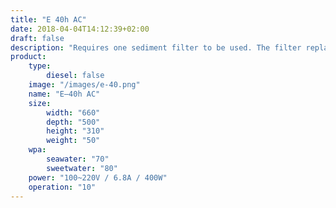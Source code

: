 ```yaml
---
title: "E 40h AC"
date: 2018-04-04T14:12:39+02:00
draft: false
description: "Requires one sediment filter to be used. The filter replacement frequency depends on the quality of original water. It normally requires replacing the filter every one to two months."
product:
    type:
        diesel: false
    image: "/images/e-40.png"
    name: "E–40h AC"
    size:
        width: "660"
        depth: "500"
        height: "310"
        weight: "50"
    wpa:
        seawater: "70"
        sweetwater: "80"
    power: "100~220V / 6.8A / 400W"
    operation: "10"
---
```


